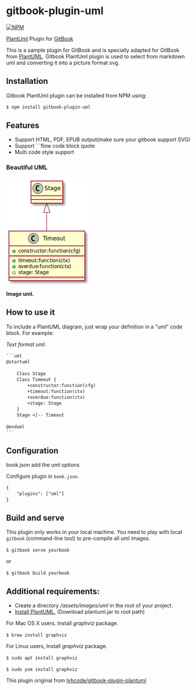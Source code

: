 # gitbook-plugin-uml

[![NPM](https://nodei.co/npm/gitbook-plugin-uml.png)](https://nodei.co/npm/gitbook-plugin-uml/)

[PlantUml](http://www.plantuml.com/) Plugin for [GitBook](https://github.com/GitbookIO/gitbook)

This is a sample plugin for GitBook and is specially adapted for GitBook from [PlantUML](http://www.plantuml.com/index.html). Gitbook PlantUml plugin is used to select from markdown uml and converting it into a picture format svg.

## Installation

Gitbook PlantUml plugin can be installed from NPM using:

```bash
$ npm install gitbook-plugin-uml
```

## Features

* Support HTML, PDF, EPUB output(make sure your gitbook support SVG)
* Support ```flow code block quote
* Multi code style support


### Beautiful UML

![](./images/uml.png)

**Image uml.**


## How to use it

To include a PlantUML diagram, just wrap your definition in a "uml" code block. For example:

*Text format uml:*

<pre><code>```uml
@startuml

	Class Stage
	Class Timeout {
		+constructor:function(cfg)
		+timeout:function(ctx)
		+overdue:function(ctx)
		+stage: Stage
	}
 	Stage &lt;|-- Timeout

@enduml
```
</code></pre>

## Configuration

book.json add the uml options

Configure plugin in `book.json`.

```
{
    "plugins": ["uml"]
}
```

## Build and serve

This plugin only works in your local machine. You need to play with local `gitbook` (command-line tool) to pre-compile all uml images.

```$ gitbook serve yourbook```

or 

```$ gitbook build yourbook```

## Additional requirements:

 - Create a directory */assets/images/uml* in the root of your project.
 - [Install PlantUML.](http://www.plantuml.com/download.html) (Download plantuml.jar to root path)

For Mac OS X users. Install *graphviz* package.

```$ brew install graphviz```

For Linux users, Install *graphviz* package.

```$ sudo apt install graphviz```

```$ sudo yum install graphviz```

This plugin original from [lyhcode/gitbook-plugin-plantuml](https://github.com/lyhcode/gitbook-plugin-plantuml)


